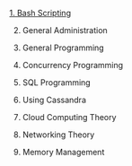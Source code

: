 
[1. Bash Scripting](./1_bash_scripting)

2. General Administration

3. General Programming

4. Concurrency Programming

5. SQL Programming

6. Using Cassandra

7. Cloud Computing Theory

8. Networking Theory

9. Memory Management
